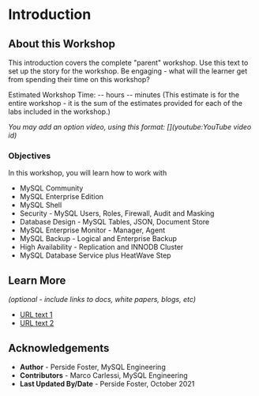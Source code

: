 # Introduction

## About this Workshop

This introduction covers the complete "parent" workshop. Use this text to set up the story for the workshop. Be engaging - what will the learner get from spending their time on this workshop?

Estimated Workshop Time: -- hours -- minutes (This estimate is for the entire workshop - it is the sum of the estimates provided for each of the labs included in the workshop.)

*You may add an option video, using this format: [](youtube:YouTube video id)*

  [](youtube:C12ZJ0ixxX8)

### Objectives


In this workshop, you will learn how to work with 
- MySQL Community
- MySQL Enterprise Edition
- MySQL Shell
- Security - MySQL Users, Roles, Firewall, Audit and Masking
- Database Design - MySQL Tables, JSON, Document Store
- MySQL Enterprise Monitor - Manager, Agent
- MySQL Backup - Logical and Enterprise Backup
- High Availability - Replication and INNODB Cluster
- MySQL Database Service plus HeatWave Step 

## Learn More

*(optional - include links to docs, white papers, blogs, etc)*

* [URL text 1](https://www.mysql.com/)
* [URL text 2](https://docs.oracle.com/en-us/iaas/mysql-database/index.html)

## Acknowledgements
* **Author** - Perside Foster, MySQL Engineering
* **Contributors** -  Marco Carlessi, MySQL Engineering
* **Last Updated By/Date** - Perside Foster, October 2021
